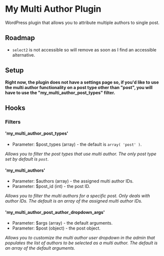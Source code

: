 # My Multi Author Plugin

WordPress plugin that allows you to attribute multiple authors to single post.

## Roadmap

* `select2` is not accessible so will remove as soon as I find an accessible alternative.

## Setup

**Right now, the plugin does not have a settings page so, if you'd like to use the multi author functionality on a post type other than "post", you will have to use the "my_multi_author_post_types" filter.**

## Hooks

### Filters

#### 'my_multi_author_post_types'
* Parameter: $post_types (array) - the default is `array( 'post' )`.

*Allows you to filter the post types that use multi author. The only post type set by default is `post`.*

#### 'my_multi_authors'
* Parameter: $authors (array) - the assigned multi author IDs.
* Parameter: $post_id (int) - the post ID.

*Allows you to filter the multi authors for a specific post. Only deals with author IDs. The default is an array of the assigned multi author IDs.*

#### 'my_multi_author_post_author_dropdown_args'
* Parameter: $args (array) - the default arguments.
* Parameter: $post (object) - the post object.

*Allows you to customize the multi author user dropdown in the admin that populates the list of authors to be selected as a multi author. The default is an array of the default arguments.*

